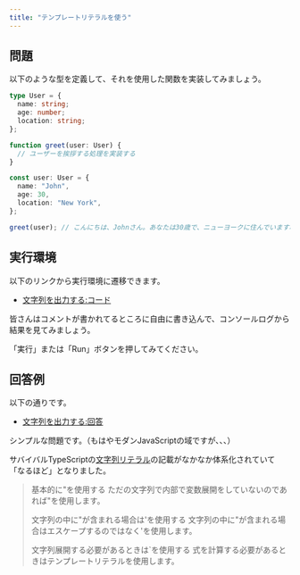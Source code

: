 ```yaml
---
title: "テンプレートリテラルを使う"
---
```


## 問題

以下のような型を定義して、それを使用した関数を実装してみましょう。

```typescript
type User = {
  name: string;
  age: number;
  location: string;
};

function greet(user: User) {
  // ユーザーを挨拶する処理を実装する
}

const user: User = {
  name: "John",
  age: 30,
  location: "New York",
};

greet(user); // こんにちは、Johnさん。あなたは30歳で、ニューヨークに住んでいますね。

```

## 実行環境

以下のリンクから実行環境に遷移できます。

* [文字列を出力する:コード](https://www.typescriptlang.org/ja/play?#code/C4TwDgpgBAqgzhATlAvFA3gKClAdgQwFsIAuKOYRAS1wHMBubKfW0vAV0ICMlGcAbAPYBjfMCqDcZCtTqMAvo0wAzdrmHjJUWoggRgACnYJEZeEgCUGJgHobUQGcMgH4ZAbQxPASQyAKY0BvRoE0GQNEMgGeKgGAu7oD52oCjEQGY8piYwpIUUMZIZiao1jgExGQARABSggAWuLkANEwsbADMAAwVAiJiElJQuQByEADuUACagogA1uUxSjp6himIFvRQdlCAygyAyQyA1gyAhgyA9gyAgAyFJYCqDEuAQAyAQgyAVgyA+gwbdYDO1oDmDFuA0wyApwxOgBcMToD1DCuA8vJLt4AiDIA-Bl8gFsGQ6YIA)

皆さんはコメントが書かれてるところに自由に書き込んで、コンソールログから結果を見てみましょう。

「実行」または「Run」ボタンを押してみてください。

## 回答例

以下の通りです。

- [文字列を出力する:回答](https://www.typescriptlang.org/ja/play?#code/C4TwDgpgBAqgzhATlAvFA3gKClAdgQwFsIAuKOYRAS1wHMBubKfW0vAV0ICMlGcAbAPYBjfMCqDcZCtTqMAvo0wAzdrmHjJUWoggRgACnYJEZeEgCUGJsMlxB-CADohtA0xwADQMoMgZIZA1gyAhgyA9gyAgAwAJOjGSE4ExPKAqgy+gEAMgEIMgFYMgPoMwZHRiE4sEPKAztaA5gwRUSYuImISuPL+gPLyvqWAIgyAfgyAmgyAtgzJnkwWCpiYtrgUUHlmJqjWOHFsAEQAUoIAFrgLADRMhWQAzAAM2wI1mlJQCwByEADuUACagogA1luYisM6eoZ5g1AA9P8oH4gmEVuskmkssFDmVQoBphkApwyAH4ZABcMyMA9QxNFodHrJTBAA)

シンプルな問題です。（もはやモダンJavaScriptの域ですが、、、）

サバイバルTypeScriptの[文字列リテラル](https://typescriptbook.jp/reference/values-types-variables/string#%E3%83%86%E3%83%B3%E3%83%97%E3%83%AC%E3%83%BC%E3%83%88%E3%83%AA%E3%83%86%E3%83%A9%E3%83%AB)の記載がなかなか体系化されていて「なるほど」となりました。

> 基本的に"を使用する
> ただの文字列で内部で変数展開をしていないのであれば"を使用します。
>
> 文字列の中に"が含まれる場合は'を使用する
> 文字列の中に"が含まれる場合はエスケープするのではなく'を使用します。
>
> 文字列展開する必要があるときは`を使用する
> 式を計算する必要があるときはテンプレートリテラルを使用します。
